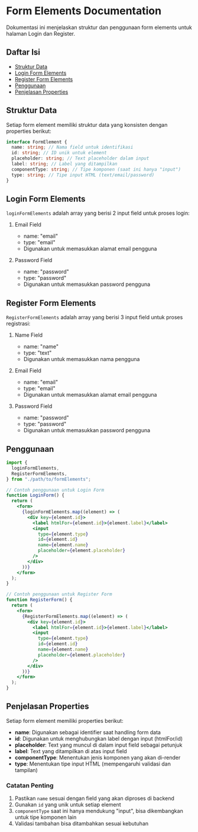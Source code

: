 # Form Elements Documentation

Dokumentasi ini menjelaskan struktur dan penggunaan form elements untuk halaman Login dan Register.

## Daftar Isi

- [Struktur Data](#struktur-data)
- [Login Form Elements](#login-form-elements)
- [Register Form Elements](#register-form-elements)
- [Penggunaan](#penggunaan)
- [Penjelasan Properties](#penjelasan-properties)

## Struktur Data

Setiap form element memiliki struktur data yang konsisten dengan properties berikut:

```typescript
interface FormElement {
  name: string; // Nama field untuk identifikasi
  id: string; // ID unik untuk element
  placeholder: string; // Text placeholder dalam input
  label: string; // Label yang ditampilkan
  componentType: string; // Tipe komponen (saat ini hanya "input")
  type: string; // Tipe input HTML (text/email/password)
}
```

## Login Form Elements

`loginFormElements` adalah array yang berisi 2 input field untuk proses login:

1. Email Field

   - name: "email"
   - type: "email"
   - Digunakan untuk memasukkan alamat email pengguna

2. Password Field
   - name: "password"
   - type: "password"
   - Digunakan untuk memasukkan password pengguna

## Register Form Elements

`RegisterFormElements` adalah array yang berisi 3 input field untuk proses registrasi:

1. Name Field

   - name: "name"
   - type: "text"
   - Digunakan untuk memasukkan nama pengguna

2. Email Field

   - name: "email"
   - type: "email"
   - Digunakan untuk memasukkan alamat email pengguna

3. Password Field
   - name: "password"
   - type: "password"
   - Digunakan untuk memasukkan password pengguna

## Penggunaan

```jsx
import {
  loginFormElements,
  RegisterFormElements,
} from "./path/to/formElements";

// Contoh penggunaan untuk Login Form
function LoginForm() {
  return (
    <form>
      {loginFormElements.map((element) => (
        <div key={element.id}>
          <label htmlFor={element.id}>{element.label}</label>
          <input
            type={element.type}
            id={element.id}
            name={element.name}
            placeholder={element.placeholder}
          />
        </div>
      ))}
    </form>
  );
}

// Contoh penggunaan untuk Register Form
function RegisterForm() {
  return (
    <form>
      {RegisterFormElements.map((element) => (
        <div key={element.id}>
          <label htmlFor={element.id}>{element.label}</label>
          <input
            type={element.type}
            id={element.id}
            name={element.name}
            placeholder={element.placeholder}
          />
        </div>
      ))}
    </form>
  );
}
```

## Penjelasan Properties

Setiap form element memiliki properties berikut:

- **name**: Digunakan sebagai identifier saat handling form data
- **id**: Digunakan untuk menghubungkan label dengan input (htmlFor/id)
- **placeholder**: Text yang muncul di dalam input field sebagai petunjuk
- **label**: Text yang ditampilkan di atas input field
- **componentType**: Menentukan jenis komponen yang akan di-render
- **type**: Menentukan tipe input HTML (mempengaruhi validasi dan tampilan)

### Catatan Penting

1. Pastikan `name` sesuai dengan field yang akan diproses di backend
2. Gunakan `id` yang unik untuk setiap element
3. `componentType` saat ini hanya mendukung "input", bisa dikembangkan untuk tipe komponen lain
4. Validasi tambahan bisa ditambahkan sesuai kebutuhan
